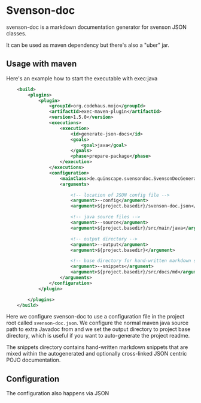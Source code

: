 # Svenson-doc

svenson-doc is a markdown documentation generator for svenson JSON classes.

It can be used as maven dependency but there's also a "uber" jar.

## Usage with maven

Here's an example how to start the executable with exec:java 

```xml
    <build>
        <plugins>
            <plugin>
                <groupId>org.codehaus.mojo</groupId>
                <artifactId>exec-maven-plugin</artifactId>
                <version>1.5.0</version>
                <executions>
                    <execution>
                        <id>generate-json-docs</id>
                        <goals>
                            <goal>java</goal>
                        </goals>
                        <phase>prepare-package</phase>
                    </execution>
                </executions>
                <configuration>
                    <mainClass>de.quinscape.svensondoc.SvensonDocGenerator</mainClass>
                    <arguments>

                        <!-- location of JSON config file -->
                        <argument>--config</argument>
                        <argument>${project.basedir}/svenson-doc.json</argument>

                        <!-- java source files -->
                        <argument>--source</argument>
                        <argument>${project.basedir}/src/main/java</argument>

                        <!-- output directory -->
                        <argument>--output</argument>
                        <argument>${project.basedir}</argument>

                        <!-- base directory for hand-written markdown snippets -->
                        <argument>--snippets</argument>
                        <argument>${project.basedir}/src/docs/md</argument>
                    </arguments>
                </configuration>
            </plugin>

        </plugins>
    </build>

```                                                         
Here we configure svenson-doc to use a configuration file in the project root called `svenson-doc.json`. We configure
the normal maven java source path to extra Javadoc from and we set the output directory to project
base directory, which is useful if you want to auto-generate the project readme.

The snippets directory contains hand-written markdown snippets that are mixed
within the autogenerated and optionally cross-linked JSON centric POJO documentation.  

## Configuration

The configuration also happens via JSON
